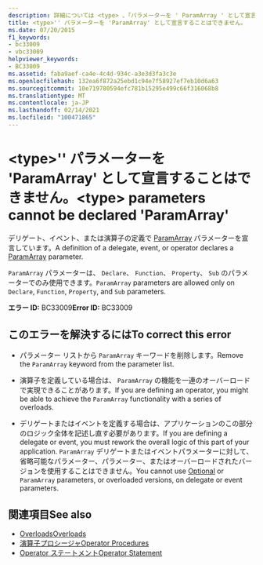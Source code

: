 ```yaml
---
description: 詳細については <type> 、「パラメーターを ' ParamArray ' として宣言することはできません
title: <type>'' パラメーターを 'ParamArray' として宣言することはできません。
ms.date: 07/20/2015
f1_keywords:
- bc33009
- vbc33009
helpviewer_keywords:
- BC33009
ms.assetid: faba9aef-ca4e-4c4d-934c-a3e3d3fa3c3e
ms.openlocfilehash: 132ea6f872a25ebd1c94e7f58927ef7eb10d6a63
ms.sourcegitcommit: 10e719780594efc781b15295e499c66f316068b8
ms.translationtype: MT
ms.contentlocale: ja-JP
ms.lasthandoff: 02/14/2021
ms.locfileid: "100471865"
---
```

# <a name="type-parameters-cannot-be-declared-paramarray"></a><span data-ttu-id="5fe2b-103">\<type>'' パラメーターを 'ParamArray' として宣言することはできません。</span><span class="sxs-lookup"><span data-stu-id="5fe2b-103">\<type> parameters cannot be declared 'ParamArray'</span></span>

<span data-ttu-id="5fe2b-104">デリゲート、イベント、または演算子の定義で [ParamArray](../language-reference/modifiers/paramarray.md) パラメーターを宣言しています。</span><span class="sxs-lookup"><span data-stu-id="5fe2b-104">A definition of a delegate, event, or operator declares a [ParamArray](../language-reference/modifiers/paramarray.md) parameter.</span></span>  
  
 <span data-ttu-id="5fe2b-105">`ParamArray` パラメーターは、 `Declare`、 `Function`、 `Property`、 `Sub` のパラメーターでのみ使用できます。</span><span class="sxs-lookup"><span data-stu-id="5fe2b-105">`ParamArray` parameters are allowed only on `Declare`, `Function`, `Property`, and `Sub` parameters.</span></span>  
  
 <span data-ttu-id="5fe2b-106">**エラー ID:** BC33009</span><span class="sxs-lookup"><span data-stu-id="5fe2b-106">**Error ID:** BC33009</span></span>  
  
## <a name="to-correct-this-error"></a><span data-ttu-id="5fe2b-107">このエラーを解決するには</span><span class="sxs-lookup"><span data-stu-id="5fe2b-107">To correct this error</span></span>  
  
- <span data-ttu-id="5fe2b-108">パラメーター リストから `ParamArray` キーワードを削除します。</span><span class="sxs-lookup"><span data-stu-id="5fe2b-108">Remove the `ParamArray` keyword from the parameter list.</span></span>  
  
- <span data-ttu-id="5fe2b-109">演算子を定義している場合は、 `ParamArray` の機能を一連のオーバーロードで実現できることがあります。</span><span class="sxs-lookup"><span data-stu-id="5fe2b-109">If you are defining an operator, you might be able to achieve the `ParamArray` functionality with a series of overloads.</span></span>  
  
- <span data-ttu-id="5fe2b-110">デリゲートまたはイベントを定義する場合は、アプリケーションのこの部分のロジック全体を記述し直す必要があります。</span><span class="sxs-lookup"><span data-stu-id="5fe2b-110">If you are defining a delegate or event, you must rework the overall logic of this part of your application.</span></span> <span data-ttu-id="5fe2b-111">[](../language-reference/modifiers/optional.md) `ParamArray` デリゲートまたはイベントパラメーターに対して、省略可能なパラメーター、パラメーター、またはオーバーロードされたバージョンを使用することはできません。</span><span class="sxs-lookup"><span data-stu-id="5fe2b-111">You cannot use [Optional](../language-reference/modifiers/optional.md) or `ParamArray` parameters, or overloaded versions, on delegate or event parameters.</span></span>  
  
## <a name="see-also"></a><span data-ttu-id="5fe2b-112">関連項目</span><span class="sxs-lookup"><span data-stu-id="5fe2b-112">See also</span></span>

- [<span data-ttu-id="5fe2b-113">Overloads</span><span class="sxs-lookup"><span data-stu-id="5fe2b-113">Overloads</span></span>](../language-reference/modifiers/overloads.md)
- [<span data-ttu-id="5fe2b-114">演算子プロシージャ</span><span class="sxs-lookup"><span data-stu-id="5fe2b-114">Operator Procedures</span></span>](../programming-guide/language-features/procedures/operator-procedures.md)
- [<span data-ttu-id="5fe2b-115">Operator ステートメント</span><span class="sxs-lookup"><span data-stu-id="5fe2b-115">Operator Statement</span></span>](../language-reference/statements/operator-statement.md)
